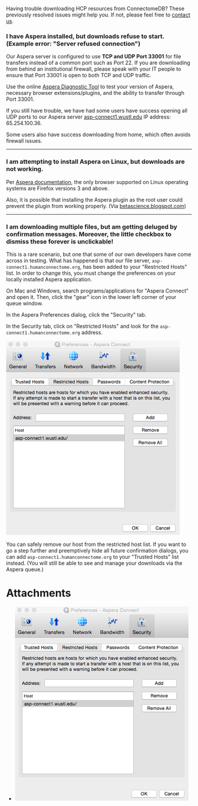 
Having trouble downloading HCP resources from ConnectomeDB? These previously resolved issues might help you. If not, please feel free to [contact us](http://humanconnectome.org/contact/index.php).

### **I have Aspera installed, but downloads refuse to start. (Example error: "Server refused connection")**

Our Aspera server is configured to use **TCP and UDP Port 33001** for file transfers instead of a common port such as Port 22. If you are downloading from behind an institutional firewall, please speak with your IT people to ensure that Port 33001 is open to both TCP and UDP traffic.

Use the online [Aspera Diagnostic Tool](https://test-connect.asperasoft.com/) to test your version of Aspera, necessary browser extensions/plugins, and the ability to transfer through Port 33001.  

If you still have trouble, we have had some users have success opening all UDP ports to our Aspera server [asp-connect1.wustl.edu](http://asp-connect1.wustl.edu) IP address: 65.254.100.36.

Some users also have success downloading from home, which often avoids firewall issues.

  




---

### **I am attempting to install Aspera on Linux, but downloads are not working.**

Per [Aspera documentation](http://download.asperasoft.com/download/docs/connect/2.3/aspera-connect-linux.html), the only browser supported on Linux operating systems are Firefox versions 3 and above.

Also, it is possible that installing the Aspera plugin as the root user could prevent the plugin from working properly. (Via [betascience.blogspot.com](http://betascience.blogspot.com/2010/02/using-aspera-instead-of-ftp-to-download.html))

  




---

### **I am downloading multiple files, but am getting deluged by confirmation messages. Moreover, the little checkbox to dismiss these forever is unclickable!**

This is a rare scenario, but one that some of our own developers have come across in testing. What has happened is that our file server, `asp-connect1.humanconnectome.org`, has been added to your "Restricted Hosts" list. In order to change this, you must change the preferences on your locally installed Aspera application.

On Mac and Windows, search programs/applications for "Aspera Connect" and open it. Then, click the "gear" icon in the lower left corner of your queue window.
 
In the Aspera Preferences dialog, click the "Security" tab.

In the Security tab, click on "Restricted Hosts" and look for the `asp-connect1.humanconnectome.org` address.

  

 ![](./assets/AsperaRestrURL.png) 

You can safely remove our host from the restricted host list. If you want to go a step further and preemptively hide all future confirmation dialogs, you can add `asp-connect1.humanconnectome.org` to your "Trusted Hosts" list instead. (You will still be able to see and manage your downloads via the Aspera queue.)


  


# Attachments

- ![](./assets/AsperaRestrURL.png)
